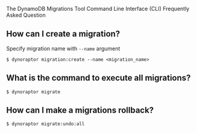 The DynamoDB Migrations Tool Command Line Interface (CLI) Frequently Asked Question

## How can I create a migration?
Specify migration name with `--name` argument
```
$ dynoraptor migration:create --name <migration_name>
```

## What is the command to execute all migrations?
```
$ dynoraptor migrate
```
## How can I make a migrations rollback?
```
$ dynoraptor migrate:undo:all
```
